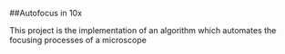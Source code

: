 ##Autofocus in 10x

This project is the implementation of an algorithm which automates the focusing processes of a microscope

